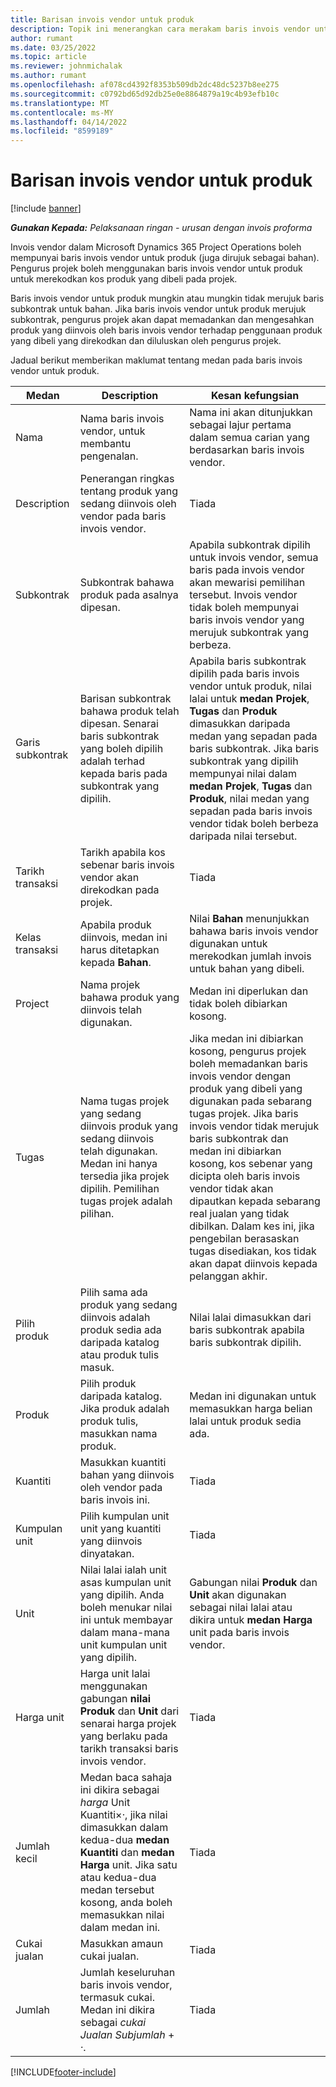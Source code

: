 ```yaml
---
title: Barisan invois vendor untuk produk
description: Topik ini menerangkan cara merakam baris invois vendor untuk produk dan menggunakan medan yang berbeza untuk merakam pembelian produk daripada vendor.
author: rumant
ms.date: 03/25/2022
ms.topic: article
ms.reviewer: johnmichalak
ms.author: rumant
ms.openlocfilehash: af078cd4392f8353b509db2dc48dc5237b8ee275
ms.sourcegitcommit: c0792bd65d92db25e0e8864879a19c4b93efb10c
ms.translationtype: MT
ms.contentlocale: ms-MY
ms.lasthandoff: 04/14/2022
ms.locfileid: "8599189"
---
```

# <a name="vendor-invoice-lines-for-products"></a>Barisan invois vendor untuk produk

[!include [banner](../../includes/dataverse-preview.md)]

_**Gunakan Kepada:** Pelaksanaan ringan - urusan dengan invois proforma_

Invois vendor dalam Microsoft Dynamics 365 Project Operations boleh mempunyai baris invois vendor untuk produk (juga dirujuk sebagai bahan). Pengurus projek boleh menggunakan baris invois vendor untuk produk untuk merekodkan kos produk yang dibeli pada projek.

Baris invois vendor untuk produk mungkin atau mungkin tidak merujuk baris subkontrak untuk bahan. Jika baris invois vendor untuk produk merujuk subkontrak, pengurus projek akan dapat memadankan dan mengesahkan produk yang diinvois oleh baris invois vendor terhadap penggunaan produk yang dibeli yang direkodkan dan diluluskan oleh pengurus projek.

Jadual berikut memberikan maklumat tentang medan pada baris invois vendor untuk produk.

| Medan | Description | Kesan kefungsian |
| --- | --- | --- |
| Nama | Nama baris invois vendor, untuk membantu pengenalan. | Nama ini akan ditunjukkan sebagai lajur pertama dalam semua carian yang berdasarkan baris invois vendor. |
| Description | Penerangan ringkas tentang produk yang sedang diinvois oleh vendor pada baris invois vendor. | Tiada |
| Subkontrak | Subkontrak bahawa produk pada asalnya dipesan. | Apabila subkontrak dipilih untuk invois vendor, semua baris pada invois vendor akan mewarisi pemilihan tersebut. Invois vendor tidak boleh mempunyai baris invois vendor yang merujuk subkontrak yang berbeza. |
| Garis subkontrak | Barisan subkontrak bahawa produk telah dipesan. Senarai baris subkontrak yang boleh dipilih adalah terhad kepada baris pada subkontrak yang dipilih. | Apabila baris subkontrak dipilih pada baris invois vendor untuk produk, nilai lalai untuk **medan Projek**, **Tugas** dan **Produk** dimasukkan daripada medan yang sepadan pada baris subkontrak. Jika baris subkontrak yang dipilih mempunyai nilai dalam **medan Projek**, **Tugas** dan **Produk**, nilai medan yang sepadan pada baris invois vendor tidak boleh berbeza daripada nilai tersebut. |
| Tarikh transaksi | Tarikh apabila kos sebenar baris invois vendor akan direkodkan pada projek. | Tiada|
| Kelas transaksi | Apabila produk diinvois, medan ini harus ditetapkan kepada **Bahan**. | Nilai **Bahan** menunjukkan bahawa baris invois vendor digunakan untuk merekodkan jumlah invois untuk bahan yang dibeli. |
| Project | Nama projek bahawa produk yang diinvois telah digunakan. | Medan ini diperlukan dan tidak boleh dibiarkan kosong. |
| Tugas | Nama tugas projek yang sedang diinvois produk yang sedang diinvois telah digunakan. Medan ini hanya tersedia jika projek dipilih. Pemilihan tugas projek adalah pilihan. | Jika medan ini dibiarkan kosong, pengurus projek boleh memadankan baris invois vendor dengan produk yang dibeli yang digunakan pada sebarang tugas projek. Jika baris invois vendor tidak merujuk baris subkontrak dan medan ini dibiarkan kosong, kos sebenar yang dicipta oleh baris invois vendor tidak akan dipautkan kepada sebarang real jualan yang tidak dibilkan. Dalam kes ini, jika pengebilan berasaskan tugas disediakan, kos tidak akan dapat diinvois kepada pelanggan akhir. |
| Pilih produk | Pilih sama ada produk yang sedang diinvois adalah produk sedia ada daripada katalog atau produk tulis masuk. | Nilai lalai dimasukkan dari baris subkontrak apabila baris subkontrak dipilih. |
| Produk | Pilih produk daripada katalog. Jika produk adalah produk tulis, masukkan nama produk. | Medan ini digunakan untuk memasukkan harga belian lalai untuk produk sedia ada. |
| Kuantiti | Masukkan kuantiti bahan yang diinvois oleh vendor pada baris invois ini. | Tiada |
| Kumpulan unit | Pilih kumpulan unit unit yang kuantiti yang diinvois dinyatakan. | Tiada |
| Unit | Nilai lalai ialah unit asas kumpulan unit yang dipilih. Anda boleh menukar nilai ini untuk membayar dalam mana-mana unit kumpulan unit yang dipilih. | Gabungan nilai **Produk** dan **Unit** akan digunakan sebagai nilai lalai atau dikira untuk **medan Harga** unit pada baris invois vendor. |
| Harga unit | Harga unit lalai menggunakan gabungan **nilai Produk** dan **Unit** dari senarai harga projek yang berlaku pada tarikh transaksi baris invois vendor. | Tiada |
| Jumlah kecil | Medan baca sahaja ini dikira sebagai *harga* Unit Kuantiti&times;*·*, jika nilai dimasukkan dalam kedua-dua **medan Kuantiti** dan **medan Harga** unit. Jika satu atau kedua-dua medan tersebut kosong, anda boleh memasukkan nilai dalam medan ini. | Tiada |
| Cukai jualan | Masukkan amaun cukai jualan. | Tiada |
| Jumlah | Jumlah keseluruhan baris invois vendor, termasuk cukai. Medan ini dikira sebagai *cukai Jualan Subjumlah* + *·*. | Tiada |

[!INCLUDE[footer-include](../../includes/footer-banner.md)]
